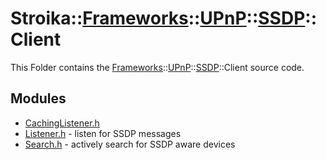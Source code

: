 # Stroika::[Frameworks](../../../)::[UPnP](../../)::[SSDP](../)::Client

This Folder contains the [Frameworks](../../../)::[UPnP](../../)::[SSDP](../)::Client source code.

## Modules

- [CachingListener.h](CachingListener.h)
- [Listener.h](Listener.h) - listen for SSDP messages
- [Search.h](Search.h) - actively search for SSDP aware devices
